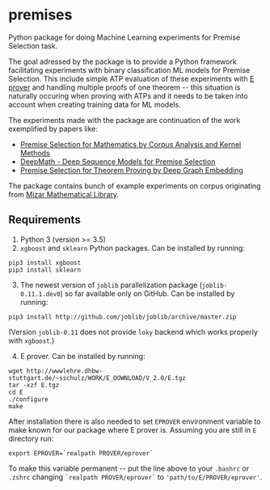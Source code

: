 # premises
Python package for doing Machine Learning experiments for Premise Selection task.

The goal adressed by the package is to provide a Python framework facilitating experiments with binary classification ML models for Premise Selection. This include simple ATP evaluation of these experiments with [E prover](http://wwwlehre.dhbw-stuttgart.de/~sschulz/E/E.html) and handling multiple proofs of one theorem -- this situation is naturally occuring when proving with ATPs and it needs to be taken into account when creating training data for ML models.

The experiments made with the package are continuation of the work exemplified by papers like:
* [Premise Selection for Mathematics by Corpus Analysis and Kernel Methods](https://link.springer.com/article/10.1007/s10817-013-9286-5)
* [DeepMath - Deep Sequence Models for Premise Selection](https://arxiv.org/abs/1606.04442)
* [Premise Selection for Theorem Proving by Deep Graph Embedding](http://papers.nips.cc/paper/6871-premise-selection-for-theorem-proving-by-deep-graph-embedding)

The package contains bunch of example experiments on corpus originating from [Mizar Mathematical Library](http://mizar.org/library/).

## Requirements
1. Python 3 (version >= 3.5)
2. `xgboost` and `sklearn` Python packages. Can be installed by running:
``` 
pip3 install xgboost
pip3 install sklearn
```
3. The newest version of `joblib` parallelization package (`joblib-0.11.1.dev0`) so far available only on GitHub. Can be installed by running:
```
pip3 install http://github.com/joblib/joblib/archive/master.zip
```
(Version `joblib-0.11` does not provide `loky` backend which works properly with `xgboost`.)

4. E prover. Can be installed by running:
```
wget http://wwwlehre.dhbw-stuttgart.de/~sschulz/WORK/E_DOWNLOAD/V_2.0/E.tgz
tar -xzf E.tgz
cd E
./configure
make
```
After installation there is also needed to set `EPROVER` environment variable to make known for our package where E prover is. Assuming you are still in `E` directory run:

```export EPROVER=`realpath PROVER/eprover` ```

To make this variable permanent -- put the line above to your `.bashrc` or `.zshrc` changing `` `realpath PROVER/eprover` ``
to `'path/to/E/PROVER/eprover'`.


